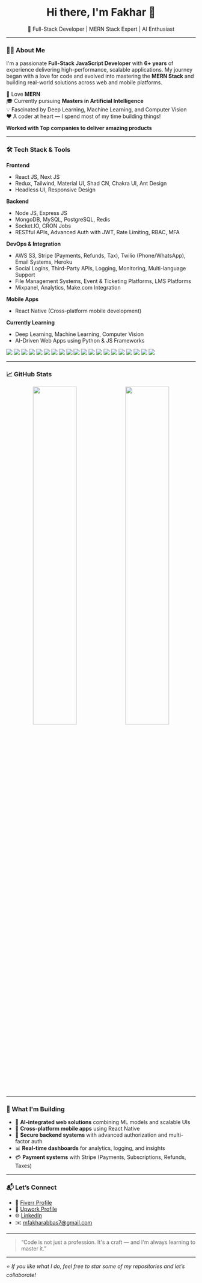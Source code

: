 <h1 align="center">Hi there, I'm Fakhar 👋</h1>
<p align="center">
  🚀 Full-Stack Developer | MERN Stack Expert | AI Enthusiast
</p>

---

### 🧑‍💻 About Me

I'm a passionate **Full-Stack JavaScript Developer** with **6+ years** of experience delivering high-performance, scalable applications. My journey began with a love for code and evolved into mastering the **MERN Stack** and building real-world solutions across web and mobile platforms.

💼 Love **MERN**  
🎓 Currently pursuing **Masters in Artificial Intelligence**  
💡 Fascinated by Deep Learning, Machine Learning, and Computer Vision  
❤️ A coder at heart — I spend most of my time building things!

**Worked with Top companies to deliver amazing products**

---

### 🛠️ Tech Stack & Tools

**Frontend**

- React JS, Next JS
- Redux, Tailwind, Material UI, Shad CN, Chakra UI, Ant Design
- Headless UI, Responsive Design

**Backend**

- Node JS, Express JS
- MongoDB, MySQL, PostgreSQL, Redis
- Socket.IO, CRON Jobs
- RESTful APIs, Advanced Auth with JWT, Rate Limiting, RBAC, MFA

**DevOps & Integration**

- AWS S3, Stripe (Payments, Refunds, Tax), Twilio (Phone/WhatsApp), Email Systems, Heroku
- Social Logins, Third-Party APIs, Logging, Monitoring, Multi-language Support
- File Management Systems, Event & Ticketing Platforms, LMS Platforms
- Mixpanel, Analytics, Make.com Integration

**Mobile Apps**

- React Native (Cross-platform mobile development)

**Currently Learning**

- Deep Learning, Machine Learning, Computer Vision
- AI-Driven Web Apps using Python & JS Frameworks

<p align="left"> <img src="https://img.shields.io/badge/JavaScript-F7DF1E?logo=javascript&logoColor=black&style=for-the-badge" /> <img src="https://img.shields.io/badge/Node.js-339933?logo=node.js&logoColor=white&style=for-the-badge" /> <img src="https://img.shields.io/badge/Express.js-000000?logo=express&logoColor=white&style=for-the-badge" /> <img src="https://img.shields.io/badge/React-61DAFB?logo=react&logoColor=black&style=for-the-badge" /> <img src="https://img.shields.io/badge/Next.js-000000?logo=next.js&logoColor=white&style=for-the-badge" /> <img src="https://img.shields.io/badge/Redux-764ABC?logo=redux&logoColor=white&style=for-the-badge" /> <img src="https://img.shields.io/badge/Tailwind_CSS-38B2AC?logo=tailwind-css&logoColor=white&style=for-the-badge" /> <img src="https://img.shields.io/badge/Material_UI-0081CB?logo=mui&logoColor=white&style=for-the-badge" /> <img src="https://img.shields.io/badge/MongoDB-47A248?logo=mongodb&logoColor=white&style=for-the-badge" /> <img src="https://img.shields.io/badge/MySQL-00000F?logo=mysql&logoColor=white&style=for-the-badge" /> <img src="https://img.shields.io/badge/PostgreSQL-336791?logo=postgresql&logoColor=white&style=for-the-badge" /> <img src="https://img.shields.io/badge/Redis-DC382D?logo=redis&logoColor=white&style=for-the-badge" /> <img src="https://img.shields.io/badge/React_Native-61DAFB?logo=react&logoColor=black&style=for-the-badge" /> <img src="https://img.shields.io/badge/Python-3776AB?logo=python&logoColor=white&style=for-the-badge" /> <img src="https://img.shields.io/badge/AWS_S3-569A31?logo=amazon-aws&logoColor=white&style=for-the-badge" /> <img src="https://img.shields.io/badge/Stripe-008CDD?logo=stripe&logoColor=white&style=for-the-badge" /> <img src="https://img.shields.io/badge/Socket.IO-010101?logo=socket.io&logoColor=white&style=for-the-badge" /> <img src="https://img.shields.io/badge/GitHub_Actions-2088FF?logo=github-actions&logoColor=white&style=for-the-badge" /> <img src="https://img.shields.io/badge/Heroku-430098?logo=heroku&logoColor=white&style=for-the-badge" /> <img src="https://img.shields.io/badge/Netlify-00C7B7?logo=netlify&logoColor=white&style=for-the-badge" /> </p>

---

### 📈 GitHub Stats

<p align="center">
  <img src="https://github-readme-stats.vercel.app/api?username=FakharAbbas5&show_icons=true&theme=radical" width="48%" />
  <img src="https://github-readme-streak-stats.herokuapp.com/?user=FakharAbbas5&theme=radical" width="48%" />
</p>

---

### 🧩 What I'm Building

- 🚀 **AI-integrated web solutions** combining ML models and scalable UIs
- 📲 **Cross-platform mobile apps** using React Native
- 🔐 **Secure backend systems** with advanced authorization and multi-factor auth
- 📊 **Real-time dashboards** for analytics, logging, and insights
- 💳 **Payment systems** with Stripe (Payments, Subscriptions, Refunds, Taxes)

---

### 📬 Let’s Connect

- 💼 [Fiverr Profile](https://www.fiverr.com/s/e6qDGA4)
- 💼 [Upwork Profile](https://www.upwork.com/freelancers/~012a701eb4b7888774)
- 🌐 [LinkedIn](https://www.linkedin.com/in/fakhar-abbas-434747138/)
- ✉️ mfakharabbas7@gmail.com

---

> “Code is not just a profession. It's a craft — and I'm always learning to master it.”

---

⭐️ _If you like what I do, feel free to star some of my repositories and let’s collaborate!_
